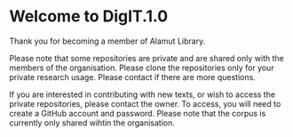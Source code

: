 # Welcome to DigIT.1.0

Thank you for becoming a member of Alamut Library. 

Please note that some repositories are private and are shared only with the members of the organisation. Please clone the repositories only for your private research usage. Please contact if there are more questions.

If you are interested in contributing with new texts, or wish to access the private repositories, please contact the owner. To access, you will need to create a GitHub account and password. Please note that the corpus is currently only shared wihtin the organisation. 


